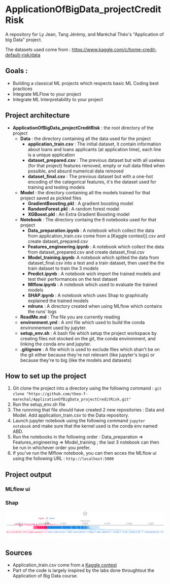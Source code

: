 # ApplicationOfBigData_projectCreditRisk
A repository for Ly Jean, Tang Jérémy, and Maréchal Théo's "Application of big Data" project.

The datasets used come from : https://www.kaggle.com/c/home-credit-default-risk/data

## Goals :
 * Building a classical ML projects which respects basic ML Coding best practices
 * Integrate MLFlow to your project
 * Integrate ML Interpretability to your project

## Project architecture

  * **ApplicationOfBigData_projectCreditRisk** : the root directory of the project
    * **Data** : the directory containing all the data used for the project
      * **application_train.csv** : The initial dataset, it contain information about loans and loans applicants (at application time), each line is a unique application 
      * **dataset_prepared.csv** : The previous dataset but with all useless (for that project) features removed, empty or null data filled when possible, and absurd numerical data removed 
      * **dataset_final.csv** : The previous dataset but with a one-hot encoding of the categorical features, it's the dataset used for training and testing models
    * **Model** : the directory containing all the models trained for that project saved as pickled files
      * **GradientBoosting.pkl** : A gradient boosting model
      * **RandomForest.pkl** : A random forest model 
      * **XGBoost.pkl** : An Extra Gradient Boosting model
    * **Notebook** : The directory containg the 6 notebooks used for that project 
      * **Data_preparation.ipynb** : A notebook which collect the data from application_train.csv come from a [Kaggle contest](.csv and create dataset_prepared.csv
      * **Features_engineering.ipynb** : A notebook which collect the data from dataset_prepared.csv and create dataset_final.csv
      * **Model_training.ipynb**: A notebook which splited the data from dataset_final.csv into a test and a train dataset, then used the the train dataset to train the 3 models 
      * **Predict.ipynb** : A notebook wich import the trained models and test their performances on the test dataset 
      * **Mlflow.ipynb** : A notebook which used to evaluate the trained models
      * **SHAP.ipynb** : A notebook which uses Shap to graphically explained the trained models
      * **mlruns** : A directory created when using MLflow which contains the runs' logs
    * **ReadMe.md** : The file you are currently reading
    * **environment.yml** : A xml file which used to build the conda environnement used by jupyter.
    * **setup_env.sh** : A bash file which setup the project workspace by creating files not stocked on the git, the conda environment, and linking the conda env and jupyter.
    * **.gitignore** : A file which is used to exclude files which shan't be on the git either because they're not relevant (like jupyter's logs) or because they're to big (like the models and datasets)

## How to set up the project

 1. Git clone the project into a directory using the following command : ```git clone "https://github.com/theo-f-marechal/ApplicationOfBigData_projectCreditRisk.git"```
 2. Run the setup_env.sh file
 3. The runnning that file should have created 2 new repositories : Data and Model. Add application_train.csv to the Data repository.
 4. Launch jupyter notebook using the following command ```jupyter notebook``` and make sure that the kernel used is the conda env named ABD.
 5. Run the notebooks in the following order : Data_preparation => Features_engineering => Model_training ; the last 3 notebook can then be run in whichever order you prefer.
 6. If you've run the Mlflow notebook, you can then acces the MLflow ui using the following URL : ```http://localhost:5000```

## Project output 

### MLflow ui

### Shap
![Tree explainer](https://raw.githubusercontent.com/theo-f-marechal/ApplicationOfBigData_projectCreditRisk/main/Pictures/chrome_19Ihascy51.png)

## Sources

 * Application_train.csv come from a [Kaggle contest](https://www.kaggle.com/c/home-credit-default-risk/data)
 * Part of the code is largely inspired by the labs done throughtout the Application of Big Data course.
